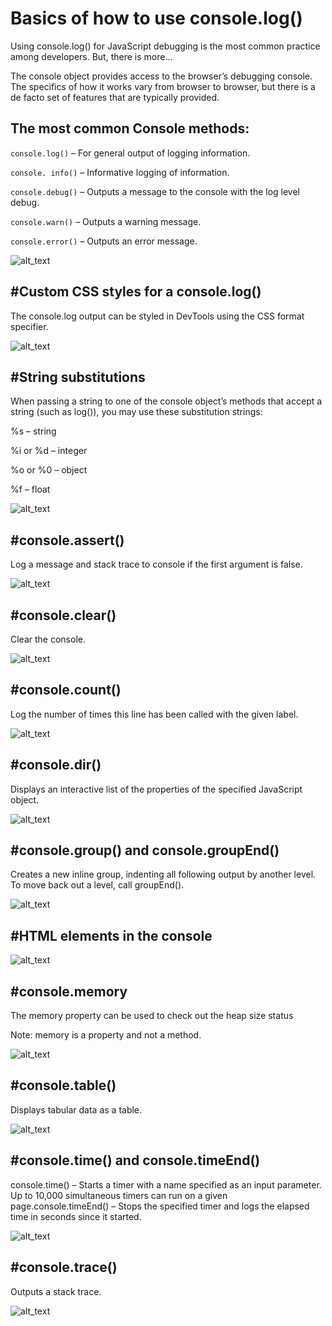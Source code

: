 

# Basics of how to use console.log()


Using console.log() for JavaScript debugging is the most common practice among developers. But, there is more...

The console object provides access to the browser’s debugging console. The specifics of how it works vary from browser to browser, but there is a de facto set of features that are typically provided.


## **The most common Console methods:**

`console.log()` – For general output of logging information.

`console. info()` – Informative logging of information.

`console.debug()` – Outputs a message to the console with the log level debug.

`console.warn()` – Outputs a warning message.

`console.error()` – Outputs an error message.





![alt_text](https://cdn.hackernoon.com/images/ckqxl-3-upt-00260-as-6-hqytc-6-nu.jpg "image_tooltip")



## **#Custom CSS styles for a console.log()**

The console.log output can be styled in DevTools using the CSS format specifier.






![alt_text](https://cdn.hackernoon.com/images/ckqxl-3-upu-00270-as-612-u-850-il.jpg "image_tooltip")



## **#String substitutions**

When passing a string to one of the console object’s methods that accept a string (such as log()), you may use these substitution strings:

%s – string

%i or %d – integer

%o or %0 – object

%f – float





![alt_text](https://cdn.hackernoon.com/images/ckqxl-3-upv-00280-as-6-a-9-wg-0-cmd.jpg "image_tooltip")



## **#console.assert()**

Log a message and stack trace to console if the first argument is false.






![alt_text](https://cdn.hackernoon.com/images/ckqxl-3-upv-00290-as-61-ncvbabf.jpg "image_tooltip")



## **#console.clear()**

Clear the console.






![alt_text](https://cdn.hackernoon.com/images/ckqxl-3-upw-002-a-0-as-62-xuidtxu.jpg "image_tooltip")



## **#console.count()**

Log the number of times this line has been called with the given label.






![alt_text](https://cdn.hackernoon.com/images/ckqxl-3-upx-002-b-0-as-61-eo-70-cmq.jpg "image_tooltip")



## **#console.dir()**

Displays an interactive list of the properties of the specified JavaScript object.






![alt_text](https://cdn.hackernoon.com/images/ckqxl-3-upy-002-c-0-as-6-eyjaayxq.jpg "image_tooltip")



## **#console.group() and console.groupEnd()**

Creates a new inline group, indenting all following output by another level. To move back out a level, call groupEnd().






![alt_text](https://cdn.hackernoon.com/images/ckqxl-3-upz-002-d-0-as-6-eulvbsji.jpg "image_tooltip")



## **#HTML elements in the console**






![alt_text](https://cdn.hackernoon.com/images/ckqxl-3-upz-002-e-0-as-6-ex-2-yh-2-me.jpg "image_tooltip")



## **#console.memory**

The memory property can be used to check out the heap size status

Note: memory is a property and not a method.






![alt_text](https://cdn.hackernoon.com/images/ckqxl-3-uq-0002-f-0-as-6-fyuxh-0-g-2.jpg "image_tooltip")



## **#console.table()**

Displays tabular data as a table.






![alt_text](https://cdn.hackernoon.com/images/ckqxl-3-uq-1002-g-0-as-62-ejd-4-s-0-r.jpg "image_tooltip")



## **#console.time() and console.timeEnd()**

console.time() – Starts a timer with a name specified as an input parameter. Up to 10,000 simultaneous timers can run on a given page.console.timeEnd() – Stops the specified timer and logs the elapsed time in seconds since it started.






![alt_text](https://cdn.hackernoon.com/images/ckqxl-3-uq-4002-h-0-as-643-a-1-d-0-bc.jpg "image_tooltip")



## **#console.trace()**

Outputs a stack trace.






![alt_text](https://cdn.hackernoon.com/images/ckqxl-3-uq-4002-i-0-as-615-apelir.jpg "image_tooltip")



